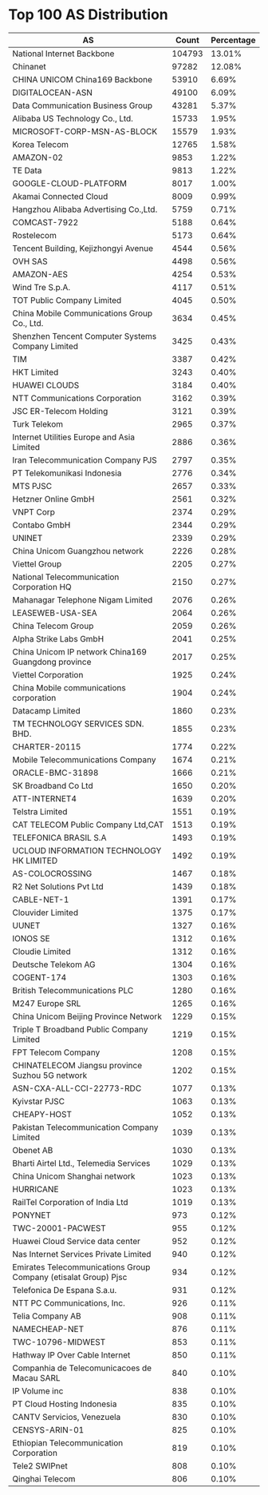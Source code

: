 # Top 100 AS Distribution
| AS | Count | Percentage |
|----|----|----|
| National Internet Backbone | 104793 | 13.01% |
| Chinanet | 97282 | 12.08% |
| CHINA UNICOM China169 Backbone | 53910 | 6.69% |
| DIGITALOCEAN-ASN | 49100 | 6.09% |
| Data Communication Business Group | 43281 | 5.37% |
| Alibaba US Technology Co., Ltd. | 15733 | 1.95% |
| MICROSOFT-CORP-MSN-AS-BLOCK | 15579 | 1.93% |
| Korea Telecom | 12765 | 1.58% |
| AMAZON-02 | 9853 | 1.22% |
| TE Data | 9813 | 1.22% |
| GOOGLE-CLOUD-PLATFORM | 8017 | 1.00% |
| Akamai Connected Cloud | 8009 | 0.99% |
| Hangzhou Alibaba Advertising Co.,Ltd. | 5759 | 0.71% |
| COMCAST-7922 | 5188 | 0.64% |
| Rostelecom | 5173 | 0.64% |
| Tencent Building, Kejizhongyi Avenue | 4544 | 0.56% |
| OVH SAS | 4498 | 0.56% |
| AMAZON-AES | 4254 | 0.53% |
| Wind Tre S.p.A. | 4117 | 0.51% |
| TOT Public Company Limited | 4045 | 0.50% |
| China Mobile Communications Group Co., Ltd. | 3634 | 0.45% |
| Shenzhen Tencent Computer Systems Company Limited | 3425 | 0.43% |
| TIM | 3387 | 0.42% |
| HKT Limited | 3243 | 0.40% |
| HUAWEI CLOUDS | 3184 | 0.40% |
| NTT Communications Corporation | 3162 | 0.39% |
| JSC ER-Telecom Holding | 3121 | 0.39% |
| Turk Telekom | 2965 | 0.37% |
| Internet Utilities Europe and Asia Limited | 2886 | 0.36% |
| Iran Telecommunication Company PJS | 2797 | 0.35% |
| PT Telekomunikasi Indonesia | 2776 | 0.34% |
| MTS PJSC | 2657 | 0.33% |
| Hetzner Online GmbH | 2561 | 0.32% |
| VNPT Corp | 2374 | 0.29% |
| Contabo GmbH | 2344 | 0.29% |
| UNINET | 2339 | 0.29% |
| China Unicom Guangzhou network | 2226 | 0.28% |
| Viettel Group | 2205 | 0.27% |
| National Telecommunication Corporation HQ | 2150 | 0.27% |
| Mahanagar Telephone Nigam Limited | 2076 | 0.26% |
| LEASEWEB-USA-SEA | 2064 | 0.26% |
| China Telecom Group | 2059 | 0.26% |
| Alpha Strike Labs GmbH | 2041 | 0.25% |
| China Unicom IP network China169 Guangdong province | 2017 | 0.25% |
| Viettel Corporation | 1925 | 0.24% |
| China Mobile communications corporation | 1904 | 0.24% |
| Datacamp Limited | 1860 | 0.23% |
| TM TECHNOLOGY SERVICES SDN. BHD. | 1855 | 0.23% |
| CHARTER-20115 | 1774 | 0.22% |
| Mobile Telecommunications Company | 1674 | 0.21% |
| ORACLE-BMC-31898 | 1666 | 0.21% |
| SK Broadband Co Ltd | 1650 | 0.20% |
| ATT-INTERNET4 | 1639 | 0.20% |
| Telstra Limited | 1551 | 0.19% |
| CAT TELECOM Public Company Ltd,CAT | 1513 | 0.19% |
| TELEFONICA BRASIL S.A | 1493 | 0.19% |
| UCLOUD INFORMATION TECHNOLOGY HK LIMITED | 1492 | 0.19% |
| AS-COLOCROSSING | 1467 | 0.18% |
| R2 Net Solutions Pvt Ltd | 1439 | 0.18% |
| CABLE-NET-1 | 1391 | 0.17% |
| Clouvider Limited | 1375 | 0.17% |
| UUNET | 1327 | 0.16% |
| IONOS SE | 1312 | 0.16% |
| Cloudie Limited | 1312 | 0.16% |
| Deutsche Telekom AG | 1304 | 0.16% |
| COGENT-174 | 1303 | 0.16% |
| British Telecommunications PLC | 1280 | 0.16% |
| M247 Europe SRL | 1265 | 0.16% |
| China Unicom Beijing Province Network | 1229 | 0.15% |
| Triple T Broadband Public Company Limited | 1219 | 0.15% |
| FPT Telecom Company | 1208 | 0.15% |
| CHINATELECOM Jiangsu province Suzhou 5G network | 1202 | 0.15% |
| ASN-CXA-ALL-CCI-22773-RDC | 1077 | 0.13% |
| Kyivstar PJSC | 1063 | 0.13% |
| CHEAPY-HOST | 1052 | 0.13% |
| Pakistan Telecommunication Company Limited | 1039 | 0.13% |
| Obenet AB | 1030 | 0.13% |
| Bharti Airtel Ltd., Telemedia Services | 1029 | 0.13% |
| China Unicom Shanghai network | 1023 | 0.13% |
| HURRICANE | 1023 | 0.13% |
| RailTel Corporation of India Ltd | 1019 | 0.13% |
| PONYNET | 973 | 0.12% |
| TWC-20001-PACWEST | 955 | 0.12% |
| Huawei Cloud Service data center | 952 | 0.12% |
| Nas Internet Services Private Limited | 940 | 0.12% |
| Emirates Telecommunications Group Company (etisalat Group) Pjsc | 934 | 0.12% |
| Telefonica De Espana S.a.u. | 931 | 0.12% |
| NTT PC Communications, Inc. | 926 | 0.11% |
| Telia Company AB | 908 | 0.11% |
| NAMECHEAP-NET | 876 | 0.11% |
| TWC-10796-MIDWEST | 853 | 0.11% |
| Hathway IP Over Cable Internet | 850 | 0.11% |
| Companhia de Telecomunicacoes de Macau SARL | 840 | 0.10% |
| IP Volume inc | 838 | 0.10% |
| PT Cloud Hosting Indonesia | 835 | 0.10% |
| CANTV Servicios, Venezuela | 830 | 0.10% |
| CENSYS-ARIN-01 | 825 | 0.10% |
| Ethiopian Telecommunication Corporation | 819 | 0.10% |
| Tele2 SWIPnet | 808 | 0.10% |
| Qinghai Telecom | 806 | 0.10% |
